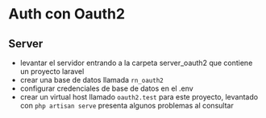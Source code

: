 # Auth con Oauth2


## Server
- levantar el servidor entrando a la carpeta server_oauth2 que contiene un proyecto laravel
- crear una base de datos llamada `rn_oauth2`
- configurar credenciales de base de datos en el .env
- crear un virtual host llamado `oauth2.test` para este proyecto, levantado con `php artisan serve` presenta algunos problemas al consultar

